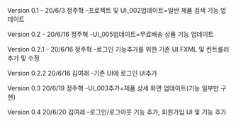 Version 0.1 - 20/6/3 정주혁
-프로젝트 및 UI_002업데이트=일반 제품 검색 기능 업데이트

Version 0.2 - 20/6/16 정주혁
-UI_005업데이트=무료배송 상품 기능 업데이트

Version 0.2.1 - 20/6/16 정주혁
-로그인 기능추가를 위한 기존 UI.FXML 및 컨트롤러 추가 및 수정

Version 0.2.2 20/6/16 김여래
-기존 UI에 로그인 UI추가

Version 0.3 20/6/19 정주혁
-UI_003추가=제품 상세 화면 업데이트(기능 일부만 구현)

Version 0.4 20/6/20 김여래
-로그인/로그아웃 기능 추가, 회원가입 UI 및 기능 추가
